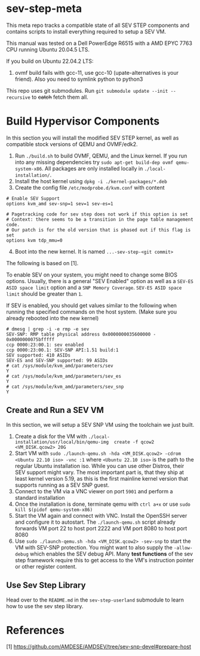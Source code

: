 # sev-step-meta

This meta repo tracks a compatible state of all SEV STEP components and contains scripts to install everything required to setup a SEV VM.

This manual was tested on a Dell PowerEdge R6515 with a AMD EPYC 7763 CPU running Ubuntu 20.04.5 LTS.

If you build on Ubuntu 22.04.2 LTS:
1) ovmf build fails with gcc-11, use gcc-10 (upate-alternatives is your friend). Also you need to symlink python to python3


This repo uses git submodules. Run `git submodule update --init --recursive` to ~~catch~~ fetch them all.
# Build Hypervisor Components
In this section you will install the modified SEV STEP kernel, as well as compatible stock versions of QEMU and OVMF/edk2.

1) Run `./build.sh` to build OVMF, QEMU, and the Linux kernel. If you run into any missing dependencies
try `sudo apt-get build-dep ovmf qemu-system-x86`.
All packages are only installed locally in `./local-installation/`.
2) Install the host kernel  using `dpkg -i ./kernel-packages/*.deb`
3) Create the config file `/etc/modprobe.d/kvm.conf` with content
```
# Enable SEV Support
options kvm_amd sev-snp=1 sev=1 sev-es=1

# Pagetracking code for sev step does not work if this option is set
# Context: there seems to be a transition in the page table management code.
# Our patch is for the old version that is phased out if this flag is set
options kvm tdp_mmu=0                    
```
4) Boot into the new kernel. It is named `...-sev-step-<git commit>`


The following is based on [1].

To enable SEV on your system, you might need to change some BIOS options.
Usually, there is a general "SEV Enabled" option as well as a `SEV-ES ASID space limit` option and a `SNP Memory Coverage`. `SEV-ES ASID space limit` should be greater than `1`.

If SEV is enabled, you  should get values similar to the following when running the specified commands on the host system. (Make sure you already rebooted into the new kernel)
```
# dmesg | grep -i -e rmp -e sev
SEV-SNP: RMP table physical address 0x0000000035600000 - 0x0000000075bfffff
ccp 0000:23:00.1: sev enabled
ccp 0000:23:00.1: SEV-SNP API:1.51 build:1
SEV supported: 410 ASIDs
SEV-ES and SEV-SNP supported: 99 ASIDs
# cat /sys/module/kvm_amd/parameters/sev
Y
# cat /sys/module/kvm_amd/parameters/sev_es 
Y
# cat /sys/module/kvm_amd/parameters/sev_snp 
Y
```


## Create and Run a SEV VM
In this section, we will setup a SEV SNP VM using the toolchain we just built.

1) Create a disk for the VM with `./local-installation/usr/local/bin/qemu-img  create -f qcow2 <VM_DISK.qcow2> 20G`
2) Start VM with `sudo ./launch-qemu.sh -hda <VM_DISK.qcow2> -cdrom <Ubuntu 22.10 iso> -vnc :1` where `<Ubuntu 22.10 iso>` is the path
to the regular Ubuntu installation iso. While you can use other Distros, their SEV support might vary. The most important part is, that they ship at least
kernel version 5.19, as this is the first mainline kernel version that supports running as a SEV SNP guest.
3) Connect to the VM via a VNC viewer on port `5901` and perform a standard installation
4) Once the installation is done, terminate qemu with `ctrl a+x` or use `sudo kill $(pidof qemu-system-x86)`
4) Start the VM again and connect with VNC. Install the OpenSSH server and configure it to autostart. The `./launch-qemu.sh` script already forwards VM port 22 to host port 2222 and VM port 8080 to host port 8080
5) Use `sudo ./launch-qemu.sh -hda <VM_DISK.qcow2> -sev-snp` to start the VM with SEV-SNP protection. You might want to also supply the `-allow-debug`
which enables the SEV debug API. Many **test functions** of the sev step framework require this to get access to the VM's instruction pointer or other register content.


## Use Sev Step Library
Head over to the `README.md` in the `sev-step-userland` submodule to learn how to use the sev step library.

# References
[1] https://github.com/AMDESE/AMDSEV/tree/sev-snp-devel#prepare-host
